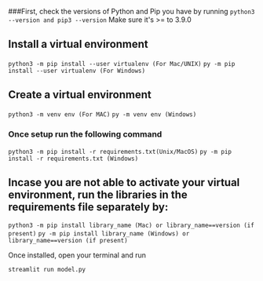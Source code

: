 ###First, check the versions of Python and Pip you have by running 
`python3 --version and pip3 --version`
Make sure it's >= to 3.9.0

## Install a virtual environment
`python3 -m pip install --user virtualenv (For Mac/UNIX)`
`py -m pip install --user virtualenv (For Windows)`

## Create a virtual environment
`python3 -m venv env (For MAC)`
`py -m venv env (Windows)`

### Once setup run the following command

`python3 -m pip install -r requirements.txt(Unix/MacOS)`
`py -m pip install -r requirements.txt (Windows)`



## Incase you are not able to activate your virtual environment, run the libraries in the requirements file separately by:


``python3 -m pip install library_name (Mac) or library_name==version (if present)``
`py -m pip install library_name (Windows) or library_name==version (if present)`


Once installed, open your terminal and run

`streamlit run model.py`



